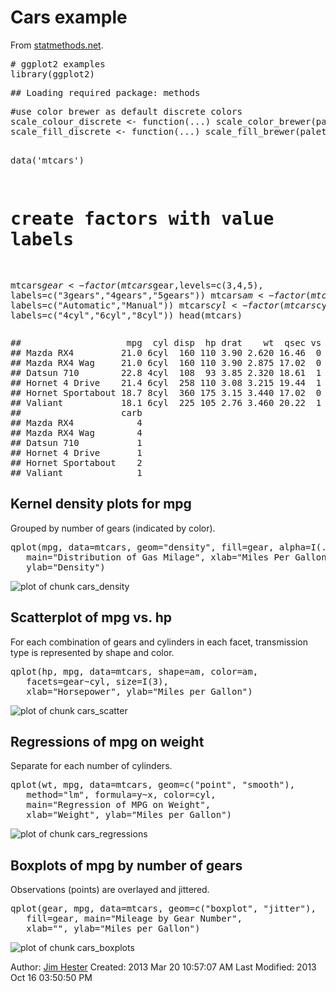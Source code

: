 <!--
%\VignetteEngine{knitr::knitr}
%\VignetteIndexEntry{Cars example}
%\VignetteDepends{ggplot2}
-->
# Cars example #
From [statmethods.net](http://www.statmethods.net/advgraphs/ggplot2.html).

<div class="chunk" id="cars_setup"><div class="rcode"><div class="source"><pre class="knitr r"># ggplot2 examples
library(ggplot2)
</pre></div>
<div class="message"><pre class="knitr r">## Loading required package: methods
</pre></div>
<div class="source"><pre class="knitr r">#use color brewer as default discrete colors
scale_colour_discrete <- function(...) scale_color_brewer(palette="Set1", ...)
scale_fill_discrete <- function(...) scale_fill_brewer(palette="Set1", ...)

data('mtcars')
# create factors with value labels
mtcars$gear <- factor(mtcars$gear,levels=c(3,4,5),
     labels=c("3gears","4gears","5gears"))
mtcars$am <- factor(mtcars$am,levels=c(0,1),
     labels=c("Automatic","Manual"))
mtcars$cyl <- factor(mtcars$cyl,levels=c(4,6,8),
   labels=c("4cyl","6cyl","8cyl"))
head(mtcars)
</pre></div>
<div class="output"><pre class="knitr r">##                    mpg  cyl disp  hp drat    wt  qsec vs        am   gear
## Mazda RX4         21.0 6cyl  160 110 3.90 2.620 16.46  0    Manual 4gears
## Mazda RX4 Wag     21.0 6cyl  160 110 3.90 2.875 17.02  0    Manual 4gears
## Datsun 710        22.8 4cyl  108  93 3.85 2.320 18.61  1    Manual 4gears
## Hornet 4 Drive    21.4 6cyl  258 110 3.08 3.215 19.44  1 Automatic 3gears
## Hornet Sportabout 18.7 8cyl  360 175 3.15 3.440 17.02  0 Automatic 3gears
## Valiant           18.1 6cyl  225 105 2.76 3.460 20.22  1 Automatic 3gears
##                   carb
## Mazda RX4            4
## Mazda RX4 Wag        4
## Datsun 710           1
## Hornet 4 Drive       1
## Hornet Sportabout    2
## Valiant              1
</pre></div>
</div></div>

##  Kernel density plots for mpg ##
Grouped by number of gears (indicated by color).
<div class="chunk" id="cars_density"><div class="rcode"><div class="source"><pre class="knitr r">qplot(mpg, data=mtcars, geom="density", fill=gear, alpha=I(.5),
   main="Distribution of Gas Milage", xlab="Miles Per Gallon",
   ylab="Density")
</pre></div>
<div class="rimage default"><img src="figure/cars_density.png" title="plot of chunk cars_density" alt="plot of chunk cars_density" class="plot" /></div>
</div></div>

## Scatterplot of mpg vs. hp ##
For each combination of gears and cylinders in each facet, transmission type is represented by shape and color.
<div class="chunk" id="cars_scatter"><div class="rcode"><div class="source"><pre class="knitr r">qplot(hp, mpg, data=mtcars, shape=am, color=am,
   facets=gear~cyl, size=I(3),
   xlab="Horsepower", ylab="Miles per Gallon")
</pre></div>
<div class="rimage default"><img src="figure/cars_scatter.png" title="plot of chunk cars_scatter" alt="plot of chunk cars_scatter" class="plot" /></div>
</div></div>


## Regressions of mpg on weight ##
Separate for each number of cylinders.
<div class="chunk" id="cars_regressions"><div class="rcode"><div class="source"><pre class="knitr r">qplot(wt, mpg, data=mtcars, geom=c("point", "smooth"),
   method="lm", formula=y~x, color=cyl,
   main="Regression of MPG on Weight",
   xlab="Weight", ylab="Miles per Gallon")
</pre></div>
<div class="rimage default"><img src="figure/cars_regressions.png" title="plot of chunk cars_regressions" alt="plot of chunk cars_regressions" class="plot" /></div>
</div></div>


## Boxplots of mpg by number of gears ##
Observations (points) are overlayed and jittered.
<div class="chunk" id="cars_boxplots"><div class="rcode"><div class="source"><pre class="knitr r">qplot(gear, mpg, data=mtcars, geom=c("boxplot", "jitter"),
   fill=gear, main="Mileage by Gear Number",
   xlab="", ylab="Miles per Gallon")
</pre></div>
<div class="rimage default"><img src="figure/cars_boxplots.png" title="plot of chunk cars_boxplots" alt="plot of chunk cars_boxplots" class="plot" /></div>
</div></div>


Author: [Jim Hester](http://jimhester.com)
Created: 2013 Mar 20 10:57:07 AM
Last Modified: 2013 Oct 16 03:50:50 PM
